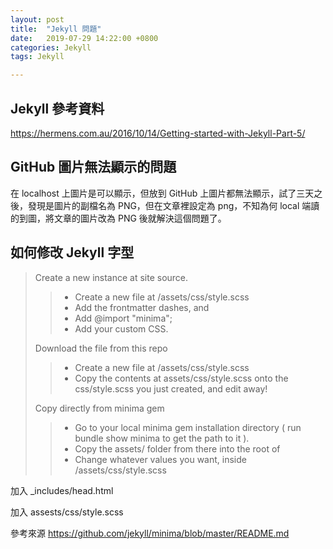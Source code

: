 ```yaml
---
layout: post
title:  "Jekyll 問題"
date:   2019-07-29 14:22:00 +0800
categories: Jekyll
tags: Jekyll

---
```


## Jekyll 參考資料

https://hermens.com.au/2016/10/14/Getting-started-with-Jekyll-Part-5/  

## GitHub 圖片無法顯示的問題
在 localhost 上圖片是可以顯示，但放到 GitHub 上圖片都無法顯示，試了三天之後，發現是圖片的副檔名為 PNG，但在文章裡設定為 png，不知為何 local 端讀的到圖，將文章的圖片改為 PNG 後就解決這個問題了。


## 如何修改 Jekyll 字型


> Create a new instance at site source.  
>
>> * Create a new file at <your-site>/assets/css/style.scss    
>> * Add the frontmatter dashes, and  
>> * Add @import "minima";
>> * Add your custom CSS.  
>  
> Download the file from this repo  
>
>>  * Create a new file at <your-site>/assets/css/style.scss
>>  * Copy the contents at assets/css/style.scss onto the css/style.scss you just created, and edit away!  
> 
> Copy directly from minima gem  
>
>>  * Go to your local minima gem installation directory ( run bundle show minima to get the path to it ).  
>>  * Copy the assets/ folder from there into the root of <your-site>    
>>  * Change whatever values you want, inside <your-site>/assets/css/style.scss  

加入 _includes/head.html  

加入 assests/css/style.scss  


參考來源
https://github.com/jekyll/minima/blob/master/README.md

